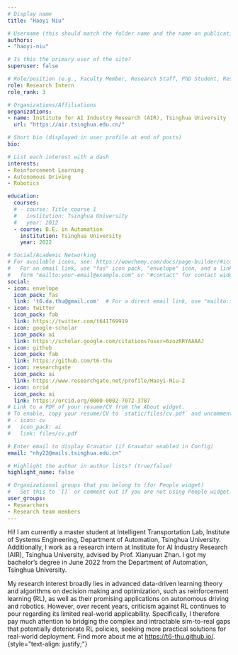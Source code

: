 ```yaml
---
# Display name
title: "Haoyi Niu"

# Username (this should match the folder name and the name on publications)
authors:
- "haoyi-niu"

# Is this the primary user of the site?
superuser: false

# Role/position (e.g., Faculty Member, Research Staff, PhD Student, Research Intern)
role: Research Intern
role_rank: 3

# Organizations/Affiliations
organizations:
- name: Institute for AI Industry Research (AIR), Tsinghua University
  url: "https://air.tsinghua.edu.cn/"

# Short bio (displayed in user profile at end of posts)
bio: 

# List each interest with a dash
interests:
- Reinforcement Learning
- Autonomous Driving
- Robotics

education:
  courses:
  # - course: Title course 1
  #   institution: Tsinghua University
  #   year: 2012
  - course: B.E. in Automation
    institution: Tsinghua University
    year: 2022

# Social/Academic Networking
# For available icons, see: https://wowchemy.com/docs/page-builder/#icons
#   For an email link, use "fas" icon pack, "envelope" icon, and a link in the
#   form "mailto:your-email@example.com" or "#contact" for contact widget.
social:
- icon: envelope
  icon_pack: fas
  link: 't6.da.thu@gmail.com'  # For a direct email link, use "mailto:test@example.org".
- icon: twitter
  icon_pack: fab
  link: https://twitter.com/t641769919
- icon: google-scholar
  icon_pack: ai
  link: https://scholar.google.com/citations?user=6zozRRYAAAAJ
- icon: github
  icon_pack: fab
  link: https://github.com/t6-thu
- icon: researchgate
  icon_pack: ai
  link: https://www.researchgate.net/profile/Haoyi-Niu-2
- icon: orcid
  icon_pack: ai
  link: https://orcid.org/0000-0002-7072-3787
# Link to a PDF of your resume/CV from the About widget.
# To enable, copy your resume/CV to `static/files/cv.pdf` and uncomment the lines below.
# - icon: cv
#   icon_pack: ai
#   link: files/cv.pdf

# Enter email to display Gravatar (if Gravatar enabled in Config)
email: "nhy22@mails.tsinghua.edu.cn"

# Highlight the author in author lists? (true/false)
highlight_name: false

# Organizational groups that you belong to (for People widget)
#   Set this to `[]` or comment out if you are not using People widget.
user_groups:
- Researchers
- Research team members
---
```


Hi! I am currently a master student at Intelligent Transportation Lab, Institute of Systems Engineering, Department of Automation, Tsinghua University. Additionally, I work as a research intern at Institute for AI Industry Research (AIR), Tsinghua University, advised by Prof. Xianyuan Zhan. I got my bachelor’s degree in June 2022 from the Department of Automation, Tsinghua University. 

My research interest broadly lies in advanced data-driven learning theory and algorithms on decision making and optimization, such as reinforcement learning (RL), as well as their promising applications on autonomous driving and robotics. However, over recent years, criticism against RL continues to pour regarding its limited real-world applicability. Specifically, I therefore pay much attention to bridging the complex and intractable sim-to-real gaps that potentially deteriorate RL policies, seeking more practical solutions for real-world deployment. Find more about me at https://t6-thu.github.io/.
{style="text-align: justify;"}
